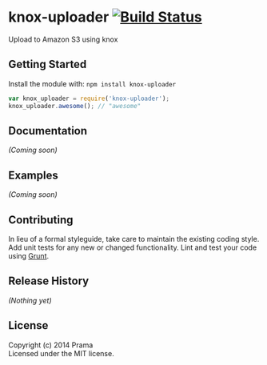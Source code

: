 # knox-uploader [![Build Status](https://secure.travis-ci.org/prama/knox-uploader.png?branch=master)](http://travis-ci.org/prama/knox-uploader)

Upload to Amazon S3 using knox

## Getting Started
Install the module with: `npm install knox-uploader`

```javascript
var knox_uploader = require('knox-uploader');
knox_uploader.awesome(); // "awesome"
```

## Documentation
_(Coming soon)_

## Examples
_(Coming soon)_

## Contributing
In lieu of a formal styleguide, take care to maintain the existing coding style. Add unit tests for any new or changed functionality. Lint and test your code using [Grunt](http://gruntjs.com/).

## Release History
_(Nothing yet)_

## License
Copyright (c) 2014 Prama  
Licensed under the MIT license.
